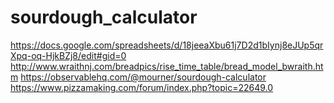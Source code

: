 # sourdough_calculator

https://docs.google.com/spreadsheets/d/18jeeaXbu61j7D2d1bIynj8eJUp5qrXpq-oq-HjkBZj8/edit#gid=0
http://www.wraithnj.com/breadpics/rise_time_table/bread_model_bwraith.htm
https://observablehq.com/@mourner/sourdough-calculator
https://www.pizzamaking.com/forum/index.php?topic=22649.0

